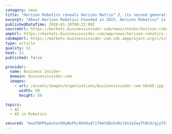 ```yaml
---
category: news
title: "Horizon Robotics reveals Horizon Matrix™ 2, its second generation scalable, low-power, ready-to-use autonomous driving computing platform"
excerpt: "About Horizon Robotics Founded in 2015, Horizon Robotics™ is a pioneer in the area of artificial intelligence computing for smart mobility at the edge. With over 600 patents, Horizon Robotics has been actively developing high-performance, low-power, and cost-effective deep learning computing solutions that advance transportation safety ..."
publishedDateTime: 2020-01-10T08:22:00Z
sourceUrl: https://markets.businessinsider.com/news/stocks/horizon-robotics-reveals-horizon-matrix-2-its-second-generation-scalable-low-power-ready-to-use-autonomous-driving-computing-platform-1028808576
ampUrl: https://markets.businessinsider.com/amp/news/horizon-robotics-reveals-horizon-matrix-2-its-second-generation-scalable-low-power-ready-to-use-autonomous-driving-computing-platform-1028808576
cdnAmpUrl: https://markets-businessinsider-com.cdn.ampproject.org/c/s/markets.businessinsider.com/amp/news/horizon-robotics-reveals-horizon-matrix-2-its-second-generation-scalable-low-power-ready-to-use-autonomous-driving-computing-platform-1028808576
type: article
quality: 51
heat: 51
published: false

provider:
  name: Business Insider
  domain: businessinsider.com
  images:
    - url: /assets/images/organizations/businessinsider.com-50x50.jpg
      width: 50
      height: 50

topics:
  - AI
  - AI in Robotics

secured: "mua7QhPGyeutoc69yNoFh/6bVdudl1f44tGBshx0slXnJaIeyTt8CU/qjy7STX56xNTNKJPHZPDGc8gq/iOt6Mvf29H/C0In7u1zvm+aJh6JklIfsBOebFilPUqQ3l91WzNq+MHZZwSOyNi8JaNoGKqlh4+VsGZWg0m5w3sJK69djnBf5VAR1IcULaR4LGlGeIxI4ra/BkBYSMFQdUz7tesnB3IMSoYnnbtmADkXjciz0z+iWzrrWmhIlpEVpWVDyQHD6daKPaalV6adGWcPxA==;2mgbNK353/KHeOBVY9AqGw=="
---
```



